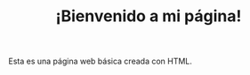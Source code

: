 
<!DOCTYPE html>
<html lang="es">
<head>
  <meta charset="UTF-8">
  <title>Repositorio proyecto ingeniería de software Plataforma Gestión Ayudantias Universidad (PGAU)</title>
</head>
<body>

  <header>
    <h1>¡Bienvenido a mi página!</h1>
  </header>

  <main>
    <p>Esta es una página web básica creada con HTML.</p>
  </main>

</body>
</html>
